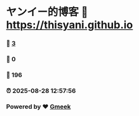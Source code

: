 # ヤンイー的博客 :link: https://thisyani.github.io 
### :page_facing_up: [3](https://thisyani.github.io/tag.html) 
### :speech_balloon: 0 
### :hibiscus: 196 
### :alarm_clock: 2025-08-28 12:57:56 
### Powered by :heart: [Gmeek](https://github.com/Meekdai/Gmeek)
